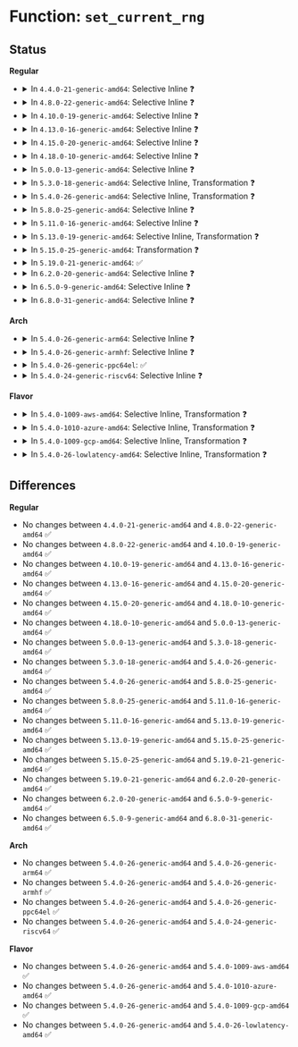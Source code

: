 # Function: <code>set_current_rng</code>

## Status
<b>Regular</b>
<ul>
<li>
<details>
<summary>In <code>4.4.0-21-generic-amd64</code>: Selective Inline ❓</summary>

```c
int set_current_rng(struct hwrng * rng)
```

```json
{
  "name": "set_current_rng",
  "collision_type": "Unique Static",
  "inline_type": "Selective",
  "funcs": [
    {
      "addr": 18446744071584197232,
      "name": "set_current_rng",
      "external": false,
      "loc": "drivers/char/hw_random/core.c:107",
      "file": "drivers/char/hw_random/core.c",
      "inline": "not declared, inlined",
      "caller_inline": [],
      "caller_func": [
        "drivers/char/hw_random/core.c:hwrng_attr_current_store",
        "drivers/char/hw_random/core.c:hwrng_unregister",
        "drivers/char/hw_random/core.c:hwrng_register"
      ]
    }
  ],
  "symbols": [
    {
      "addr": 18446744071584197232,
      "name": "set_current_rng",
      "section": ".text",
      "bind": "STB_LOCAL",
      "size": 343
    }
  ]
}
```
</details>
</li>
<li>
<details>
<summary>In <code>4.8.0-22-generic-amd64</code>: Selective Inline ❓</summary>

```c
int set_current_rng(struct hwrng * rng)
```

```json
{
  "name": "set_current_rng",
  "collision_type": "Unique Static",
  "inline_type": "Selective",
  "funcs": [
    {
      "addr": 18446744071584536480,
      "name": "set_current_rng",
      "external": false,
      "loc": "drivers/char/hw_random/core.c:107",
      "file": "drivers/char/hw_random/core.c",
      "inline": "not declared, inlined",
      "caller_inline": [],
      "caller_func": [
        "drivers/char/hw_random/core.c:hwrng_unregister",
        "drivers/char/hw_random/core.c:hwrng_register",
        "drivers/char/hw_random/core.c:hwrng_attr_current_store"
      ]
    }
  ],
  "symbols": [
    {
      "addr": 18446744071584536480,
      "name": "set_current_rng",
      "section": ".text",
      "bind": "STB_LOCAL",
      "size": 343
    }
  ]
}
```
</details>
</li>
<li>
<details>
<summary>In <code>4.10.0-19-generic-amd64</code>: Selective Inline ❓</summary>

```c
int set_current_rng(struct hwrng * rng)
```

```json
{
  "name": "set_current_rng",
  "collision_type": "Unique Static",
  "inline_type": "Selective",
  "funcs": [
    {
      "addr": 18446744071584718592,
      "name": "set_current_rng",
      "external": false,
      "loc": "drivers/char/hw_random/core.c:107",
      "file": "drivers/char/hw_random/core.c",
      "inline": "not declared, inlined",
      "caller_inline": [],
      "caller_func": [
        "drivers/char/hw_random/core.c:hwrng_unregister",
        "drivers/char/hw_random/core.c:hwrng_register",
        "drivers/char/hw_random/core.c:hwrng_attr_current_store"
      ]
    }
  ],
  "symbols": [
    {
      "addr": 18446744071584718592,
      "name": "set_current_rng",
      "section": ".text",
      "bind": "STB_LOCAL",
      "size": 347
    }
  ]
}
```
</details>
</li>
<li>
<details>
<summary>In <code>4.13.0-16-generic-amd64</code>: Selective Inline ❓</summary>

```c
int set_current_rng(struct hwrng * rng)
```

```json
{
  "name": "set_current_rng",
  "collision_type": "Unique Static",
  "inline_type": "Selective",
  "funcs": [
    {
      "addr": 18446744071584800480,
      "name": "set_current_rng",
      "external": false,
      "loc": "drivers/char/hw_random/core.c:83",
      "file": "drivers/char/hw_random/core.c",
      "inline": "not declared, inlined",
      "caller_inline": [],
      "caller_func": [
        "drivers/char/hw_random/core.c:hwrng_unregister",
        "drivers/char/hw_random/core.c:hwrng_register",
        "drivers/char/hw_random/core.c:hwrng_attr_current_store"
      ]
    }
  ],
  "symbols": [
    {
      "addr": 18446744071584800480,
      "name": "set_current_rng",
      "section": ".text",
      "bind": "STB_LOCAL",
      "size": 335
    }
  ]
}
```
</details>
</li>
<li>
<details>
<summary>In <code>4.15.0-20-generic-amd64</code>: Selective Inline ❓</summary>

```c
int set_current_rng(struct hwrng * rng)
```

```json
{
  "name": "set_current_rng",
  "collision_type": "Unique Static",
  "inline_type": "Selective",
  "funcs": [
    {
      "addr": 18446744071585220832,
      "name": "set_current_rng",
      "external": false,
      "loc": "drivers/char/hw_random/core.c:86",
      "file": "drivers/char/hw_random/core.c",
      "inline": "not declared, inlined",
      "caller_inline": [],
      "caller_func": [
        "drivers/char/hw_random/core.c:hwrng_register",
        "drivers/char/hw_random/core.c:hwrng_register",
        "drivers/char/hw_random/core.c:hwrng_attr_current_store"
      ]
    }
  ],
  "symbols": [
    {
      "addr": 18446744071585220832,
      "name": "set_current_rng",
      "section": ".text",
      "bind": "STB_LOCAL",
      "size": 387
    }
  ]
}
```
</details>
</li>
<li>
<details>
<summary>In <code>4.18.0-10-generic-amd64</code>: Selective Inline ❓</summary>

```c
int set_current_rng(struct hwrng * rng)
```

```json
{
  "name": "set_current_rng",
  "collision_type": "Unique Static",
  "inline_type": "Selective",
  "funcs": [
    {
      "addr": 18446744071585457408,
      "name": "set_current_rng",
      "external": false,
      "loc": "drivers/char/hw_random/core.c:86",
      "file": "drivers/char/hw_random/core.c",
      "inline": "not declared, inlined",
      "caller_inline": [],
      "caller_func": [
        "drivers/char/hw_random/core.c:hwrng_register",
        "drivers/char/hw_random/core.c:hwrng_register",
        "drivers/char/hw_random/core.c:hwrng_attr_current_store"
      ]
    }
  ],
  "symbols": [
    {
      "addr": 18446744071585457408,
      "name": "set_current_rng",
      "section": ".text",
      "bind": "STB_LOCAL",
      "size": 378
    }
  ]
}
```
</details>
</li>
<li>
<details>
<summary>In <code>5.0.0-13-generic-amd64</code>: Selective Inline ❓</summary>

```c
int set_current_rng(struct hwrng * rng)
```

```json
{
  "name": "set_current_rng",
  "collision_type": "Unique Static",
  "inline_type": "Selective",
  "funcs": [
    {
      "addr": 18446744071585580944,
      "name": "set_current_rng",
      "external": false,
      "loc": "drivers/char/hw_random/core.c:86",
      "file": "drivers/char/hw_random/core.c",
      "inline": "not declared, inlined",
      "caller_inline": [],
      "caller_func": [
        "drivers/char/hw_random/core.c:hwrng_register",
        "drivers/char/hw_random/core.c:hwrng_register",
        "drivers/char/hw_random/core.c:hwrng_attr_current_store"
      ]
    }
  ],
  "symbols": [
    {
      "addr": 18446744071585580944,
      "name": "set_current_rng",
      "section": ".text",
      "bind": "STB_LOCAL",
      "size": 378
    }
  ]
}
```
</details>
</li>
<li>
<details>
<summary>In <code>5.3.0-18-generic-amd64</code>: Selective Inline, Transformation ❓</summary>

```c
int set_current_rng(struct hwrng * rng)
```

```json
{
  "name": "set_current_rng",
  "collision_type": "Unique Static",
  "inline_type": "Selective",
  "funcs": [
    {
      "addr": 18446744071585801346,
      "name": "set_current_rng",
      "external": false,
      "loc": "drivers/char/hw_random/core.c:86",
      "file": "drivers/char/hw_random/core.c",
      "inline": "not declared, inlined",
      "caller_inline": [],
      "caller_func": [
        "drivers/char/hw_random/core.c:hwrng_register",
        "drivers/char/hw_random/core.c:hwrng_register",
        "drivers/char/hw_random/core.c:hwrng_attr_current_store",
        "drivers/char/hw_random/core.c:enable_best_rng"
      ]
    }
  ],
  "symbols": [
    {
      "addr": 18446744071585801088,
      "name": "set_current_rng",
      "section": ".text",
      "bind": "STB_LOCAL",
      "size": 321
    },
    {
      "addr": 18446744071585802532,
      "name": "set_current_rng.cold",
      "section": ".text",
      "bind": "STB_LOCAL",
      "size": 35
    }
  ]
}
```
</details>
</li>
<li>
<details>
<summary>In <code>5.4.0-26-generic-amd64</code>: Selective Inline, Transformation ❓</summary>

```c
int set_current_rng(struct hwrng * rng)
```

```json
{
  "name": "set_current_rng",
  "collision_type": "Unique Static",
  "inline_type": "Selective",
  "funcs": [
    {
      "addr": 18446744071585944099,
      "name": "set_current_rng",
      "external": false,
      "loc": "drivers/char/hw_random/core.c:86",
      "file": "drivers/char/hw_random/core.c",
      "inline": "not declared, inlined",
      "caller_inline": [],
      "caller_func": [
        "drivers/char/hw_random/core.c:hwrng_register",
        "drivers/char/hw_random/core.c:hwrng_register",
        "drivers/char/hw_random/core.c:hwrng_attr_current_store",
        "drivers/char/hw_random/core.c:enable_best_rng"
      ]
    }
  ],
  "symbols": [
    {
      "addr": 18446744071585943840,
      "name": "set_current_rng",
      "section": ".text",
      "bind": "STB_LOCAL",
      "size": 322
    },
    {
      "addr": 18446744071585945262,
      "name": "set_current_rng.cold",
      "section": ".text",
      "bind": "STB_LOCAL",
      "size": 35
    }
  ]
}
```
</details>
</li>
<li>
<details>
<summary>In <code>5.8.0-25-generic-amd64</code>: Selective Inline ❓</summary>

```c
int set_current_rng(struct hwrng * rng)
```

```json
{
  "name": "set_current_rng",
  "collision_type": "Unique Static",
  "inline_type": "Selective",
  "funcs": [
    {
      "addr": 18446744071586681792,
      "name": "set_current_rng",
      "external": false,
      "loc": "drivers/char/hw_random/core.c:86",
      "file": "drivers/char/hw_random/core.c",
      "inline": "not declared, inlined",
      "caller_inline": [],
      "caller_func": [
        "drivers/char/hw_random/core.c:hwrng_register",
        "drivers/char/hw_random/core.c:hwrng_attr_current_store",
        "drivers/char/hw_random/core.c:enable_best_rng"
      ]
    }
  ],
  "symbols": [
    {
      "addr": 18446744071586681792,
      "name": "set_current_rng",
      "section": ".text",
      "bind": "STB_LOCAL",
      "size": 76
    }
  ]
}
```
</details>
</li>
<li>
<details>
<summary>In <code>5.11.0-16-generic-amd64</code>: Selective Inline ❓</summary>

```c
int set_current_rng(struct hwrng * rng)
```

```json
{
  "name": "set_current_rng",
  "collision_type": "Unique Static",
  "inline_type": "Selective",
  "funcs": [
    {
      "addr": 18446744071586791280,
      "name": "set_current_rng",
      "external": false,
      "loc": "drivers/char/hw_random/core.c:86",
      "file": "drivers/char/hw_random/core.c",
      "inline": "not declared, inlined",
      "caller_inline": [],
      "caller_func": [
        "drivers/char/hw_random/core.c:hwrng_register",
        "drivers/char/hw_random/core.c:hwrng_attr_current_store",
        "drivers/char/hw_random/core.c:enable_best_rng"
      ]
    }
  ],
  "symbols": [
    {
      "addr": 18446744071586791280,
      "name": "set_current_rng",
      "section": ".text",
      "bind": "STB_LOCAL",
      "size": 76
    }
  ]
}
```
</details>
</li>
<li>
<details>
<summary>In <code>5.13.0-19-generic-amd64</code>: Selective Inline, Transformation ❓</summary>

```c
int set_current_rng(struct hwrng * rng)
```

```json
{
  "name": "set_current_rng",
  "collision_type": "Unique Static",
  "inline_type": "Selective",
  "funcs": [
    {
      "addr": 18446744071586671741,
      "name": "set_current_rng",
      "external": false,
      "loc": "drivers/char/hw_random/core.c:86",
      "file": "drivers/char/hw_random/core.c",
      "inline": "not declared, inlined",
      "caller_inline": [],
      "caller_func": [
        "drivers/char/hw_random/core.c:hwrng_register",
        "drivers/char/hw_random/core.c:hwrng_attr_current_store",
        "drivers/char/hw_random/core.c:enable_best_rng"
      ]
    }
  ],
  "symbols": [
    {
      "addr": 18446744071586671440,
      "name": "set_current_rng",
      "section": ".text",
      "bind": "STB_LOCAL",
      "size": 310
    },
    {
      "addr": 18446744071591405515,
      "name": "set_current_rng.cold",
      "section": ".text",
      "bind": "STB_LOCAL",
      "size": 35
    }
  ]
}
```
</details>
</li>
<li>
<details>
<summary>In <code>5.15.0-25-generic-amd64</code>: Transformation ❓</summary>

```c
int set_current_rng(struct hwrng * rng)
```

```json
{
  "name": "set_current_rng",
  "collision_type": "Unique Static",
  "inline_type": "No",
  "funcs": [
    {
      "addr": 0,
      "name": "set_current_rng",
      "external": false,
      "loc": "drivers/char/hw_random/core.c:86",
      "file": "drivers/char/hw_random/core.c",
      "inline": "seen, unknown",
      "caller_inline": [],
      "caller_func": [
        "drivers/char/hw_random/core.c:hwrng_register",
        "drivers/char/hw_random/core.c:rng_current_store",
        "drivers/char/hw_random/core.c:enable_best_rng"
      ]
    }
  ],
  "symbols": [
    {
      "addr": 18446744071587218720,
      "name": "set_current_rng",
      "section": ".text",
      "bind": "STB_LOCAL",
      "size": 310
    },
    {
      "addr": 18446744071592456794,
      "name": "set_current_rng.cold",
      "section": ".text",
      "bind": "STB_LOCAL",
      "size": 35
    }
  ]
}
```
</details>
</li>
<li>
<details>
<summary>In <code>5.19.0-21-generic-amd64</code>: ✅</summary>

```c
int set_current_rng(struct hwrng * rng)
```

```json
{
  "name": "set_current_rng",
  "collision_type": "Unique Static",
  "inline_type": "No",
  "funcs": [
    {
      "addr": 18446744071588524416,
      "name": "set_current_rng",
      "external": false,
      "loc": "drivers/char/hw_random/core.c:86",
      "file": "drivers/char/hw_random/core.c",
      "inline": "seen, unknown",
      "caller_inline": [],
      "caller_func": [
        "drivers/char/hw_random/core.c:hwrng_register",
        "drivers/char/hw_random/core.c:rng_current_store",
        "drivers/char/hw_random/core.c:enable_best_rng"
      ]
    }
  ],
  "symbols": [
    {
      "addr": 18446744071588524416,
      "name": "set_current_rng",
      "section": ".text",
      "bind": "STB_LOCAL",
      "size": 218
    }
  ]
}
```
</details>
</li>
<li>
<details>
<summary>In <code>6.2.0-20-generic-amd64</code>: Selective Inline ❓</summary>

```c
int set_current_rng(struct hwrng * rng)
```

```json
{
  "name": "set_current_rng",
  "collision_type": "Unique Static",
  "inline_type": "Selective",
  "funcs": [
    {
      "addr": 18446744071589967936,
      "name": "set_current_rng",
      "external": false,
      "loc": "drivers/char/hw_random/core.c:88",
      "file": "drivers/char/hw_random/core.c",
      "inline": "not declared, inlined",
      "caller_inline": [],
      "caller_func": [
        "drivers/char/hw_random/core.c:hwrng_register",
        "drivers/char/hw_random/core.c:rng_current_store",
        "drivers/char/hw_random/core.c:enable_best_rng"
      ]
    }
  ],
  "symbols": [
    {
      "addr": 18446744071589967936,
      "name": "set_current_rng",
      "section": ".text",
      "bind": "STB_LOCAL",
      "size": 321
    }
  ]
}
```
</details>
</li>
<li>
<details>
<summary>In <code>6.5.0-9-generic-amd64</code>: Selective Inline ❓</summary>

```c
int set_current_rng(struct hwrng * rng)
```

```json
{
  "name": "set_current_rng",
  "collision_type": "Unique Static",
  "inline_type": "Selective",
  "funcs": [
    {
      "addr": 18446744071590277536,
      "name": "set_current_rng",
      "external": false,
      "loc": "drivers/char/hw_random/core.c:88",
      "file": "drivers/char/hw_random/core.c",
      "inline": "not declared, inlined",
      "caller_inline": [],
      "caller_func": [
        "drivers/char/hw_random/core.c:hwrng_register",
        "drivers/char/hw_random/core.c:rng_current_store",
        "drivers/char/hw_random/core.c:enable_best_rng"
      ]
    }
  ],
  "symbols": [
    {
      "addr": 18446744071590277536,
      "name": "set_current_rng",
      "section": ".text",
      "bind": "STB_LOCAL",
      "size": 309
    }
  ]
}
```
</details>
</li>
<li>
<details>
<summary>In <code>6.8.0-31-generic-amd64</code>: Selective Inline ❓</summary>

```c
int set_current_rng(struct hwrng * rng)
```

```json
{
  "name": "set_current_rng",
  "collision_type": "Unique Static",
  "inline_type": "Selective",
  "funcs": [
    {
      "addr": 18446744071590618480,
      "name": "set_current_rng",
      "external": false,
      "loc": "drivers/char/hw_random/core.c:90",
      "file": "drivers/char/hw_random/core.c",
      "inline": "not declared, inlined",
      "caller_inline": [],
      "caller_func": [
        "drivers/char/hw_random/core.c:hwrng_register",
        "drivers/char/hw_random/core.c:rng_current_store",
        "drivers/char/hw_random/core.c:enable_best_rng"
      ]
    }
  ],
  "symbols": [
    {
      "addr": 18446744071590618480,
      "name": "set_current_rng",
      "section": ".text",
      "bind": "STB_LOCAL",
      "size": 309
    }
  ]
}
```
</details>
</li>
</ul>
<b>Arch</b>
<ul>
<li>
<details>
<summary>In <code>5.4.0-26-generic-arm64</code>: Selective Inline ❓</summary>

```c
int set_current_rng(struct hwrng * rng)
```

```json
{
  "name": "set_current_rng",
  "collision_type": "Unique Static",
  "inline_type": "Selective",
  "funcs": [
    {
      "addr": 18446603336498770296,
      "name": "set_current_rng",
      "external": false,
      "loc": "drivers/char/hw_random/core.c:86",
      "file": "drivers/char/hw_random/core.c",
      "inline": "not declared, inlined",
      "caller_inline": [],
      "caller_func": [
        "drivers/char/hw_random/core.c:hwrng_register",
        "drivers/char/hw_random/core.c:hwrng_register",
        "drivers/char/hw_random/core.c:hwrng_attr_current_store",
        "drivers/char/hw_random/core.c:enable_best_rng"
      ]
    }
  ],
  "symbols": [
    {
      "addr": 18446603336498770296,
      "name": "set_current_rng",
      "section": ".text",
      "bind": "STB_LOCAL",
      "size": 316
    }
  ]
}
```
</details>
</li>
<li>
<details>
<summary>In <code>5.4.0-26-generic-armhf</code>: Selective Inline ❓</summary>

```c
int set_current_rng(struct hwrng * rng)
```

```json
{
  "name": "set_current_rng",
  "collision_type": "Unique Static",
  "inline_type": "Selective",
  "funcs": [
    {
      "addr": 3231387180,
      "name": "set_current_rng",
      "external": false,
      "loc": "drivers/char/hw_random/core.c:86",
      "file": "drivers/char/hw_random/core.c",
      "inline": "not declared, inlined",
      "caller_inline": [],
      "caller_func": [
        "drivers/char/hw_random/core.c:hwrng_register",
        "drivers/char/hw_random/core.c:hwrng_register",
        "drivers/char/hw_random/core.c:hwrng_attr_current_store",
        "drivers/char/hw_random/core.c:enable_best_rng"
      ]
    }
  ],
  "symbols": [
    {
      "addr": 3231387180,
      "name": "set_current_rng",
      "section": ".text",
      "bind": "STB_LOCAL",
      "size": 332
    }
  ]
}
```
</details>
</li>
<li>
<details>
<summary>In <code>5.4.0-26-generic-ppc64el</code>: ✅</summary>

```c
int set_current_rng(struct hwrng * rng)
```

```json
{
  "name": "set_current_rng",
  "collision_type": "Unique Static",
  "inline_type": "No",
  "funcs": [
    {
      "addr": 13835058055291933840,
      "name": "set_current_rng",
      "external": false,
      "loc": "drivers/char/hw_random/core.c:86",
      "file": "drivers/char/hw_random/core.c",
      "inline": "seen, unknown",
      "caller_inline": [],
      "caller_func": [
        "drivers/char/hw_random/core.c:hwrng_register",
        "drivers/char/hw_random/core.c:hwrng_register",
        "drivers/char/hw_random/core.c:hwrng_attr_current_store",
        "drivers/char/hw_random/core.c:enable_best_rng"
      ]
    }
  ],
  "symbols": [
    {
      "addr": 13835058055291933840,
      "name": "set_current_rng",
      "section": ".text",
      "bind": "STB_LOCAL",
      "size": 552
    }
  ]
}
```
</details>
</li>
<li>
<details>
<summary>In <code>5.4.0-24-generic-riscv64</code>: Selective Inline ❓</summary>

```c
int set_current_rng(struct hwrng * rng)
```

```json
{
  "name": "set_current_rng",
  "collision_type": "Unique Static",
  "inline_type": "Selective",
  "funcs": [
    {
      "addr": 18446743936276266710,
      "name": "set_current_rng",
      "external": false,
      "loc": "drivers/char/hw_random/core.c:86",
      "file": "drivers/char/hw_random/core.c",
      "inline": "not declared, inlined",
      "caller_inline": [],
      "caller_func": [
        "drivers/char/hw_random/core.c:hwrng_register",
        "drivers/char/hw_random/core.c:hwrng_register",
        "drivers/char/hw_random/core.c:hwrng_attr_current_store",
        "drivers/char/hw_random/core.c:enable_best_rng"
      ]
    }
  ],
  "symbols": [
    {
      "addr": 18446743936276266710,
      "name": "set_current_rng",
      "section": ".text",
      "bind": "STB_LOCAL",
      "size": 334
    }
  ]
}
```
</details>
</li>
</ul>
<b>Flavor</b>
<ul>
<li>
<details>
<summary>In <code>5.4.0-1009-aws-amd64</code>: Selective Inline, Transformation ❓</summary>

```c
int set_current_rng(struct hwrng * rng)
```

```json
{
  "name": "set_current_rng",
  "collision_type": "Unique Static",
  "inline_type": "Selective",
  "funcs": [
    {
      "addr": 18446744071585705075,
      "name": "set_current_rng",
      "external": false,
      "loc": "drivers/char/hw_random/core.c:86",
      "file": "drivers/char/hw_random/core.c",
      "inline": "not declared, inlined",
      "caller_inline": [],
      "caller_func": [
        "drivers/char/hw_random/core.c:hwrng_register",
        "drivers/char/hw_random/core.c:hwrng_register",
        "drivers/char/hw_random/core.c:hwrng_attr_current_store",
        "drivers/char/hw_random/core.c:enable_best_rng"
      ]
    }
  ],
  "symbols": [
    {
      "addr": 18446744071585704816,
      "name": "set_current_rng",
      "section": ".text",
      "bind": "STB_LOCAL",
      "size": 322
    },
    {
      "addr": 18446744071585706238,
      "name": "set_current_rng.cold",
      "section": ".text",
      "bind": "STB_LOCAL",
      "size": 35
    }
  ]
}
```
</details>
</li>
<li>
<details>
<summary>In <code>5.4.0-1010-azure-amd64</code>: Selective Inline, Transformation ❓</summary>

```c
int set_current_rng(struct hwrng * rng)
```

```json
{
  "name": "set_current_rng",
  "collision_type": "Unique Static",
  "inline_type": "Selective",
  "funcs": [
    {
      "addr": 18446744071585564275,
      "name": "set_current_rng",
      "external": false,
      "loc": "drivers/char/hw_random/core.c:86",
      "file": "drivers/char/hw_random/core.c",
      "inline": "not declared, inlined",
      "caller_inline": [],
      "caller_func": [
        "drivers/char/hw_random/core.c:hwrng_register",
        "drivers/char/hw_random/core.c:hwrng_register",
        "drivers/char/hw_random/core.c:hwrng_attr_current_store",
        "drivers/char/hw_random/core.c:enable_best_rng"
      ]
    }
  ],
  "symbols": [
    {
      "addr": 18446744071585564016,
      "name": "set_current_rng",
      "section": ".text",
      "bind": "STB_LOCAL",
      "size": 322
    },
    {
      "addr": 18446744071585565438,
      "name": "set_current_rng.cold",
      "section": ".text",
      "bind": "STB_LOCAL",
      "size": 35
    }
  ]
}
```
</details>
</li>
<li>
<details>
<summary>In <code>5.4.0-1009-gcp-amd64</code>: Selective Inline, Transformation ❓</summary>

```c
int set_current_rng(struct hwrng * rng)
```

```json
{
  "name": "set_current_rng",
  "collision_type": "Unique Static",
  "inline_type": "Selective",
  "funcs": [
    {
      "addr": 18446744071585894115,
      "name": "set_current_rng",
      "external": false,
      "loc": "drivers/char/hw_random/core.c:86",
      "file": "drivers/char/hw_random/core.c",
      "inline": "not declared, inlined",
      "caller_inline": [],
      "caller_func": [
        "drivers/char/hw_random/core.c:hwrng_register",
        "drivers/char/hw_random/core.c:hwrng_register",
        "drivers/char/hw_random/core.c:hwrng_attr_current_store",
        "drivers/char/hw_random/core.c:enable_best_rng"
      ]
    }
  ],
  "symbols": [
    {
      "addr": 18446744071585893856,
      "name": "set_current_rng",
      "section": ".text",
      "bind": "STB_LOCAL",
      "size": 322
    },
    {
      "addr": 18446744071585895278,
      "name": "set_current_rng.cold",
      "section": ".text",
      "bind": "STB_LOCAL",
      "size": 35
    }
  ]
}
```
</details>
</li>
<li>
<details>
<summary>In <code>5.4.0-26-lowlatency-amd64</code>: Selective Inline, Transformation ❓</summary>

```c
int set_current_rng(struct hwrng * rng)
```

```json
{
  "name": "set_current_rng",
  "collision_type": "Unique Static",
  "inline_type": "Selective",
  "funcs": [
    {
      "addr": 18446744071586002099,
      "name": "set_current_rng",
      "external": false,
      "loc": "drivers/char/hw_random/core.c:86",
      "file": "drivers/char/hw_random/core.c",
      "inline": "not declared, inlined",
      "caller_inline": [],
      "caller_func": [
        "drivers/char/hw_random/core.c:hwrng_register",
        "drivers/char/hw_random/core.c:hwrng_register",
        "drivers/char/hw_random/core.c:hwrng_attr_current_store",
        "drivers/char/hw_random/core.c:enable_best_rng"
      ]
    }
  ],
  "symbols": [
    {
      "addr": 18446744071586001840,
      "name": "set_current_rng",
      "section": ".text",
      "bind": "STB_LOCAL",
      "size": 322
    },
    {
      "addr": 18446744071586003262,
      "name": "set_current_rng.cold",
      "section": ".text",
      "bind": "STB_LOCAL",
      "size": 35
    }
  ]
}
```
</details>
</li>
</ul>

## Differences
<b>Regular</b>
<ul>
<li>
No changes between <code>4.4.0-21-generic-amd64</code> and <code>4.8.0-22-generic-amd64</code> ✅
</li>
<li>
No changes between <code>4.8.0-22-generic-amd64</code> and <code>4.10.0-19-generic-amd64</code> ✅
</li>
<li>
No changes between <code>4.10.0-19-generic-amd64</code> and <code>4.13.0-16-generic-amd64</code> ✅
</li>
<li>
No changes between <code>4.13.0-16-generic-amd64</code> and <code>4.15.0-20-generic-amd64</code> ✅
</li>
<li>
No changes between <code>4.15.0-20-generic-amd64</code> and <code>4.18.0-10-generic-amd64</code> ✅
</li>
<li>
No changes between <code>4.18.0-10-generic-amd64</code> and <code>5.0.0-13-generic-amd64</code> ✅
</li>
<li>
No changes between <code>5.0.0-13-generic-amd64</code> and <code>5.3.0-18-generic-amd64</code> ✅
</li>
<li>
No changes between <code>5.3.0-18-generic-amd64</code> and <code>5.4.0-26-generic-amd64</code> ✅
</li>
<li>
No changes between <code>5.4.0-26-generic-amd64</code> and <code>5.8.0-25-generic-amd64</code> ✅
</li>
<li>
No changes between <code>5.8.0-25-generic-amd64</code> and <code>5.11.0-16-generic-amd64</code> ✅
</li>
<li>
No changes between <code>5.11.0-16-generic-amd64</code> and <code>5.13.0-19-generic-amd64</code> ✅
</li>
<li>
No changes between <code>5.13.0-19-generic-amd64</code> and <code>5.15.0-25-generic-amd64</code> ✅
</li>
<li>
No changes between <code>5.15.0-25-generic-amd64</code> and <code>5.19.0-21-generic-amd64</code> ✅
</li>
<li>
No changes between <code>5.19.0-21-generic-amd64</code> and <code>6.2.0-20-generic-amd64</code> ✅
</li>
<li>
No changes between <code>6.2.0-20-generic-amd64</code> and <code>6.5.0-9-generic-amd64</code> ✅
</li>
<li>
No changes between <code>6.5.0-9-generic-amd64</code> and <code>6.8.0-31-generic-amd64</code> ✅
</li>
</ul>
<b>Arch</b>
<ul>
<li>
No changes between <code>5.4.0-26-generic-amd64</code> and <code>5.4.0-26-generic-arm64</code> ✅
</li>
<li>
No changes between <code>5.4.0-26-generic-amd64</code> and <code>5.4.0-26-generic-armhf</code> ✅
</li>
<li>
No changes between <code>5.4.0-26-generic-amd64</code> and <code>5.4.0-26-generic-ppc64el</code> ✅
</li>
<li>
No changes between <code>5.4.0-26-generic-amd64</code> and <code>5.4.0-24-generic-riscv64</code> ✅
</li>
</ul>
<b>Flavor</b>
<ul>
<li>
No changes between <code>5.4.0-26-generic-amd64</code> and <code>5.4.0-1009-aws-amd64</code> ✅
</li>
<li>
No changes between <code>5.4.0-26-generic-amd64</code> and <code>5.4.0-1010-azure-amd64</code> ✅
</li>
<li>
No changes between <code>5.4.0-26-generic-amd64</code> and <code>5.4.0-1009-gcp-amd64</code> ✅
</li>
<li>
No changes between <code>5.4.0-26-generic-amd64</code> and <code>5.4.0-26-lowlatency-amd64</code> ✅
</li>
</ul>
